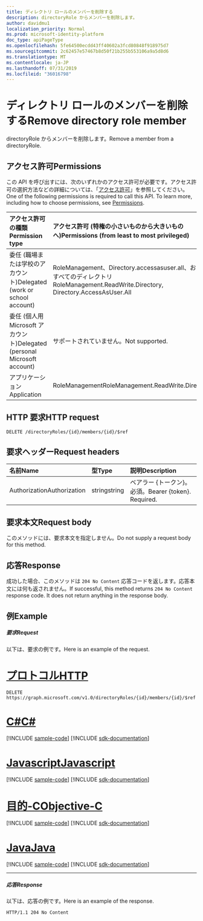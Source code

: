 ```yaml
---
title: ディレクトリ ロールのメンバーを削除する
description: directoryRole からメンバーを削除します。
author: davidmu1
localization_priority: Normal
ms.prod: microsoft-identity-platform
doc_type: apiPageType
ms.openlocfilehash: 5fe64500ecdd43ff40602a3fcd80848f918975d7
ms.sourcegitcommit: 2c62457e57467b8d50f21b255b553106a9a5d8d6
ms.translationtype: MT
ms.contentlocale: ja-JP
ms.lasthandoff: 07/31/2019
ms.locfileid: "36016798"
---
```

# <a name="remove-directory-role-member"></a><span data-ttu-id="961a2-103">ディレクトリ ロールのメンバーを削除する</span><span class="sxs-lookup"><span data-stu-id="961a2-103">Remove directory role member</span></span>

<span data-ttu-id="961a2-104">directoryRole からメンバーを削除します。</span><span class="sxs-lookup"><span data-stu-id="961a2-104">Remove a member from a directoryRole.</span></span>

## <a name="permissions"></a><span data-ttu-id="961a2-105">アクセス許可</span><span class="sxs-lookup"><span data-stu-id="961a2-105">Permissions</span></span>

<span data-ttu-id="961a2-p101">この API を呼び出すには、次のいずれかのアクセス許可が必要です。アクセス許可の選択方法などの詳細については、「[アクセス許可](/graph/permissions-reference)」を参照してください。</span><span class="sxs-lookup"><span data-stu-id="961a2-p101">One of the following permissions is required to call this API. To learn more, including how to choose permissions, see [Permissions](/graph/permissions-reference).</span></span>


|<span data-ttu-id="961a2-108">アクセス許可の種類</span><span class="sxs-lookup"><span data-stu-id="961a2-108">Permission type</span></span>      | <span data-ttu-id="961a2-109">アクセス許可 (特権の小さいものから大きいものへ)</span><span class="sxs-lookup"><span data-stu-id="961a2-109">Permissions (from least to most privileged)</span></span>              |
|:--------------------|:---------------------------------------------------------|
|<span data-ttu-id="961a2-110">委任 (職場または学校のアカウント)</span><span class="sxs-lookup"><span data-stu-id="961a2-110">Delegated (work or school account)</span></span> | <span data-ttu-id="961a2-111">RoleManagement、Directory.accessasuser.all、およびすべてのディレクトリ</span><span class="sxs-lookup"><span data-stu-id="961a2-111">RoleManagement.ReadWrite.Directory, Directory.AccessAsUser.All</span></span>    |
|<span data-ttu-id="961a2-112">委任 (個人用 Microsoft アカウント)</span><span class="sxs-lookup"><span data-stu-id="961a2-112">Delegated (personal Microsoft account)</span></span> | <span data-ttu-id="961a2-113">サポートされていません。</span><span class="sxs-lookup"><span data-stu-id="961a2-113">Not supported.</span></span>    |
|<span data-ttu-id="961a2-114">アプリケーション</span><span class="sxs-lookup"><span data-stu-id="961a2-114">Application</span></span> | <span data-ttu-id="961a2-115">RoleManagement</span><span class="sxs-lookup"><span data-stu-id="961a2-115">RoleManagement.ReadWrite.Directory</span></span> |

## <a name="http-request"></a><span data-ttu-id="961a2-116">HTTP 要求</span><span class="sxs-lookup"><span data-stu-id="961a2-116">HTTP request</span></span>

<!-- { "blockType": "ignored" } -->

```http
DELETE /directoryRoles/{id}/members/{id}/$ref
```

## <a name="request-headers"></a><span data-ttu-id="961a2-117">要求ヘッダー</span><span class="sxs-lookup"><span data-stu-id="961a2-117">Request headers</span></span>

| <span data-ttu-id="961a2-118">名前</span><span class="sxs-lookup"><span data-stu-id="961a2-118">Name</span></span>       | <span data-ttu-id="961a2-119">型</span><span class="sxs-lookup"><span data-stu-id="961a2-119">Type</span></span> | <span data-ttu-id="961a2-120">説明</span><span class="sxs-lookup"><span data-stu-id="961a2-120">Description</span></span>|
|:---------------|:--------|:----------|
| <span data-ttu-id="961a2-121">Authorization</span><span class="sxs-lookup"><span data-stu-id="961a2-121">Authorization</span></span>  | <span data-ttu-id="961a2-122">string</span><span class="sxs-lookup"><span data-stu-id="961a2-122">string</span></span>  | <span data-ttu-id="961a2-p102">ベアラー {トークン}。必須。</span><span class="sxs-lookup"><span data-stu-id="961a2-p102">Bearer {token}. Required.</span></span> |

## <a name="request-body"></a><span data-ttu-id="961a2-125">要求本文</span><span class="sxs-lookup"><span data-stu-id="961a2-125">Request body</span></span>

<span data-ttu-id="961a2-126">このメソッドには、要求本文を指定しません。</span><span class="sxs-lookup"><span data-stu-id="961a2-126">Do not supply a request body for this method.</span></span>

## <a name="response"></a><span data-ttu-id="961a2-127">応答</span><span class="sxs-lookup"><span data-stu-id="961a2-127">Response</span></span>

<span data-ttu-id="961a2-p103">成功した場合、このメソッドは `204 No Content` 応答コードを返します。応答本文には何も返されません。</span><span class="sxs-lookup"><span data-stu-id="961a2-p103">If successful, this method returns `204 No Content` response code. It does not return anything in the response body.</span></span>

## <a name="example"></a><span data-ttu-id="961a2-130">例</span><span class="sxs-lookup"><span data-stu-id="961a2-130">Example</span></span>

##### <a name="request"></a><span data-ttu-id="961a2-131">要求</span><span class="sxs-lookup"><span data-stu-id="961a2-131">Request</span></span>

<span data-ttu-id="961a2-132">以下は、要求の例です。</span><span class="sxs-lookup"><span data-stu-id="961a2-132">Here is an example of the request.</span></span>

# <a name="httptabhttp"></a>[<span data-ttu-id="961a2-133">プロトコル</span><span class="sxs-lookup"><span data-stu-id="961a2-133">HTTP</span></span>](#tab/http)
<!-- {
  "blockType": "request",
  "name": "delete_directoryobject_from_directoryrole"
}-->

```http
DELETE https://graph.microsoft.com/v1.0/directoryRoles/{id}/members/{id}/$ref
```
# <a name="ctabcsharp"></a>[<span data-ttu-id="961a2-134">C#</span><span class="sxs-lookup"><span data-stu-id="961a2-134">C#</span></span>](#tab/csharp)
[!INCLUDE [sample-code](../includes/snippets/csharp/delete-directoryobject-from-directoryrole-csharp-snippets.md)]
[!INCLUDE [sdk-documentation](../includes/snippets/snippets-sdk-documentation-link.md)]

# <a name="javascripttabjavascript"></a>[<span data-ttu-id="961a2-135">Javascript</span><span class="sxs-lookup"><span data-stu-id="961a2-135">Javascript</span></span>](#tab/javascript)
[!INCLUDE [sample-code](../includes/snippets/javascript/delete-directoryobject-from-directoryrole-javascript-snippets.md)]
[!INCLUDE [sdk-documentation](../includes/snippets/snippets-sdk-documentation-link.md)]

# <a name="objective-ctabobjc"></a>[<span data-ttu-id="961a2-136">目的-C</span><span class="sxs-lookup"><span data-stu-id="961a2-136">Objective-C</span></span>](#tab/objc)
[!INCLUDE [sample-code](../includes/snippets/objc/delete-directoryobject-from-directoryrole-objc-snippets.md)]
[!INCLUDE [sdk-documentation](../includes/snippets/snippets-sdk-documentation-link.md)]

# <a name="javatabjava"></a>[<span data-ttu-id="961a2-137">Java</span><span class="sxs-lookup"><span data-stu-id="961a2-137">Java</span></span>](#tab/java)
[!INCLUDE [sample-code](../includes/snippets/java/delete-directoryobject-from-directoryrole-java-snippets.md)]
[!INCLUDE [sdk-documentation](../includes/snippets/snippets-sdk-documentation-link.md)]

---


##### <a name="response"></a><span data-ttu-id="961a2-138">応答</span><span class="sxs-lookup"><span data-stu-id="961a2-138">Response</span></span>

<span data-ttu-id="961a2-139">以下は、応答の例です。</span><span class="sxs-lookup"><span data-stu-id="961a2-139">Here is an example of the response.</span></span> 
<!-- {
  "blockType": "response",
  "truncated": true
} -->

```http
HTTP/1.1 204 No Content
```

<!-- uuid: 8fcb5dbc-d5aa-4681-8e31-b001d5168d79
2015-10-25 14:57:30 UTC -->
<!-- {
  "type": "#page.annotation",
  "description": "Delete a member",
  "keywords": "",
  "section": "documentation",
  "tocPath": "",
  "suppressions": [
  ]
}-->
